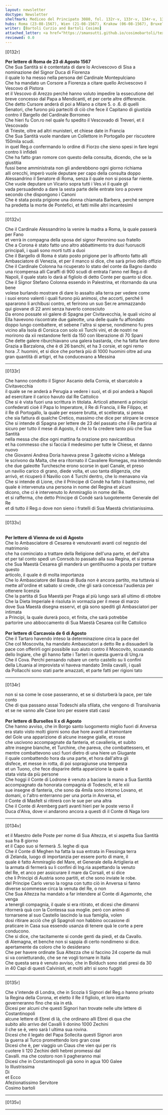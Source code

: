 ```yaml
---
layout: newsletter
doctype: Newsletter
shelfmark: Mediceo del Principato 3080, fol. 132r-v, 133r-v, 134r-v, 135r-v
hubs: Roma (23-08-1567), Wien (21-08-1567), Krakow (06-08-1567), Bruxelles (10-08-1567)
writer: [Bartoli Curzio and Bartoli Cosimo]
attached_letter: <a href="https://smansutti.github.io/cosimobartoli/texts/2978_104/">2978_104</a>
reviewed: 0.0
---
```


[0132r]  
  
  
<strong>Per lettere di Roma de 23 di Agosto 1567</strong>  
Che Sua Santità si è contentata di dare lo Arcivescovo di Sisa a nominazione del Signor Duca di Fiorenza  
il quale lo ha messo nella persona del Cardinale Montepulciano  
Che ha mandato un Corsore a Fiorenza a citare quello Arcivescovo il Vescovo di Pistora  
et il Vescovo di Arezzo perché hanno voluto impedire la essecutione del  
breve concesso dal Papa a Mendicanti, et per certe altre differenzie.  
Che detto Cursore anderà di poi a Milano a citare 5. o .6. di quelli  
Senatori, che furono più parteciti di ciò che fece il Capitano di giustizia  
contro il Bargello del Cardinale Borromeo  
Che hieri fu Con.ro nel quale fu spedito il Vescovado di Treveri, et il Vescovado  
di Trieste, oltre ad altri munisteri, et chiese date in Francia  
Che Sua Santità vuole mandare un Collettore in Portogallo per riscuotere 150mila scudi.  
in quel Reg.o confermando lo ordine di Fiorzo che sieno spesi in fare legni  
contro li infideli  
Che ha fatto gran romore con questo della consulta, dicendo, che se la giustitia  
fussi bene amministrata non gli anderebbono ogni giorno richiama  
alli orecchi, imperò vuole deputare per capo della consulta doppo  
Alessandrino il Senatore di Roma, senza il quale non si possa far niente.  
Che vuole deputare un Vicario sopra tutti i Ves.vi il quale gli  
vada persuadendo a dare la sesta parte delle entrate loro a povere  
secondo che dispongono i Canoni  
Che è stata posta prigione una donna chiamata Barbera, perché sempre  
ha predetta la morte de Pontefici, et fatti mille altri incantesimi  
  
---  

[0132v]  
  
  
Che il Cardinale Alessandrino la venire la madra a Roma, la quale passerà per Fano  
et verrà in compagna della sposa del signor Peronimo suo fratello  
Che a Corona è stato fatto uno altro abbattimento tra duoi fuorusciti  
principali, i quali sono morti tutti a duoi  
Che il Bargello di Roma è stato posto prigione per lo affronto fatto alli  
Ambasciatore di Venezia, et per il manco si dice, che sarà privo dello offizio  
Che il Cardinale Colonna ha ricuperato lo stato del conte da Bagno dando  
una ricompensa alli Caraffi di 900 scudi di entrata l'anno nel Reg.o di  
Napoli, il quale stato lo darà al figliolo di detto Conte per quanto si dice.  
Che il Signor Stefano Colonna essendo in Palestrina, et ritornando da una bene  
volese burlando mostrare di dare lo assalto alla terra per vedere come  
i suoi erono valenti i quali furono più animosi, che accorti, perché li  
spararono li archibusi contro, et ferirono un suo Ser.re ammazzando  
qui giovane di 22 anni senza haverlo conosciuto  
Da erono possate xii galere di Spagna per Civitavecchia, le quali vicino al  
Ella havevono riscontrate due galeotte, una delle quale fu affondato  
doppo lungo combattere, et sebene l'altra si sperse, nondimeno fu pres  
vicino alla Isola di Corsica con solo xii Turchi vini, et de nostri ne  
morirono da xii restandone feriti da 150 con liberazione di 70 Spani  
Che dette galere riburchiavano una galera bastarda, che ha fatta fare dono  
Grazia a Barzalona, che è di 26 banchi, et ha 3 corsie, et ogni remo  
hora .7. huomini, et si dice che porterà più di 1000 huomini oltre ad una  
gran quantità di artigri, et ha conducevano a Messina  
  
---  

[0133r]  
  
  
Che hanno condotto il Signor Ascanio della Cornia, et sbarcatolo a Civitavecchia  
il quale se ne anderà a Perugia a vedere i suoi, et di poi anderà a Napoli  
ad esercitare il carico havuto dal Re Cattolico  
Che si è vista fuori una scrittura in titolata. Articoli attenenti a principi  
confederati cioè il Papa lo Imperatore, il Re di Francia, il Re Filippo, et  
il Re di Portogallo, la quale per essere brutta, et scellerata, si pensa  
che sia fattura di qualche Cretico, massimo che dice per stirpare le cresce  
Che si intende di Spagna per lettere de 23 del passato che il Re partiria al  
sicuro per tutto il mese di Agosto, il che lo fa credere tanto più che Sua Santità  
nella messa che dice ogni mattina fa orazione pro navicantibus  
et ha commesso che si faccia il medesimo per tutte le Chiese, et danno nuovo  
che Giovanni Andrea Doria haveva prese 3 galeotte vicino a Melega  
le scrivono da Malta, che era ritornato il Cavaliere Romegas, ma intendendo  
che due galeotte Turchesche erono scorse in quel Canale, et preso  
un navilio carico di grano, diede volta, et uso tanta diligenzia, che  
arrivò, et ricuperò il Navilio con 4 Turchi dentro, che lo menavano via  
Che si intende di Lione, che il Principe di Condè ha fatto il battesimo, nel  
quale è intervenuta una persona in nome del Regina et alcuni  
dicono, che ci è intervenuto lo Ammiraglio in nome del Re.  
et si rafferma, che detto Principe di Condé sarà luogotenente Generale del Re  
et di tutto il Reg.o dove non sieno i fratelli di Sua Maestà christianissima.  
  
---  

[0133v]  
  
  
<br/><strong>Per lettere di Vienna de xxi di Agosto</strong>  
Che lo Ambasciatore di Cesarea è venutovanti avanti col negozio del matrimonio  
che ha cominciato a trattare della Religione dell'una parte, et dell'altra  
et per tal conto spedì un Conrsob.to passato alla sua Regina, et si pensa  
che Sua Maestà Cesarea gli manderà un gentilhuomo a posta per trattare questo  
articolo, il quale è di molta importanza  
Che lo Ambasciatore del Bassa di Buda non è ancora partito, ma tuttavia si  
mette all'ordine et sabato si crede, che gli sarà concessa l'audienza per  
ottenere licenzia  
Che la partita di Sua Maestà per Praga al più lungo sarà all ultimo di ottobre  
Che la Dieta Imperiale è risoluta in vormazia per il mese di marzo  
dove Sua Maestà disegna esservi, et già sono spediti gli Ambasciatori per intimata  
a Principi, la quale durerà poco, et finita, che sarà potrebbe  
partorire uno abboccamento di Sua Maestà Cesarea col Re Cattolico  
<br/><strong>Per lettere di Carcavoia de 6 di Agosto</strong>  
Che il Tartaro havendo inteso la determinazione circa la pace del  
Che col Moscovita, ha mandato Ambasciatori a detto Re a dissuaderli la  
pace con offerirli ogni possibile suo aiuto contro il Moscovito, scusando  
dello Ingiare, che gli hanno fatte i Tarteri in questa guerra di Ung.ra  
Che il Cova. Perchi pensando rubare un certo castello su li confini  
della Lituania al improvista vi haveva mandato 3mila cavalli, i quali  
da Pollacchi sono stati parte amazzati, et parte fatti per rigioni tato  
  
---  

[0134r]  
  
  
non si sa come le cose passeranno, et se si disturberà la pace, per tale conto  
Che di qua passano assai Todeschi alla sfilata, che vengono di Transilvania  
et se ne vanno alle Case loro per essere stati cassi  
<br/><strong>Per lettere di Burselles li x di Agosto</strong>  
Che hanno avviso, che in Borgo santo luogomento miglio fuori di Anversa  
era stato visto molti giorni sono due hore avanti al tramontare  
del Gole una apparizione di alcune insegne gialle, et rosse  
che uscivono accompagnate da fanteria, et cavalleria, et subito  
altre insegne bianche, et Turchine, che pareva, che combattessero, et  
mentre combattevono uscì fuori dietro di una hiere un Giugante  
il quale combattendo hora da una parte, et hora dall'altra gli  
disfece, et messe in rotta, di poi sopragiunse una tempesta  
et un Tuono, che fece disparire detta apparizione la quale è  
stata vista da più persone  
Che hoggi il Conte di Lodrone è venuto a baciare la mano a Sua Santità  
accompagnato da honorata compagnia di Todeschi, et le xiii  
sue insegne di fanteria, che sono da 4mila sono intorno Lovano, et  
domani, o l'altro enterranno per una porta in Anversa, et  
il Conte di Masfelt si ritirerà con le sue per una altra  
Che il Conte di Aremberg partì avanti hieri per le poste verso il  
Duca d'Alva, dove vi andarono ancora a questi dì il Conte di Naga loro  
  
---  

[0134v]  
  
  
et il Maestro delle Poste per nome di Sua Altezza, et si aspetta Sua Santità sua fra 8 giorno  
et il Capo suo si fermerà .5. leghe di qua  
Che il Conte di Meghen ha fatta la sua entrata in Flessinga terra  
di Zelanda, luogo di importanzia per essere porto di mare, il  
quale è fatto Ammiraglio del Mare, et Generale della Artiglieria et  
la armata di fermerà su li confini di Ing.ria aspettando la venuto  
del Re, et anco per assicurare il mare da Corsali, et si dice  
che li Principi di Austria sono partiti, et che sono inviate le robe.  
del Principe Carlo verso la rogna con tutto ciò in Anversa si fanno  
diverse scommesse circa la venuta del Re, o non  
Che Sua Altezza ha mandato a far intendere al Conte di Agamonte, che venga  
a tenergli compagnia, il quale si era ritirato, et dicesi che dimanni  
ritornerà quà con la Contessa sua moglie. però con animo di  
tornarsene al suo Castello lascindo la sua famiglia, volen  
dosi ritirare acciò che gli Spagnoli non habbino occasione di  
praticare in Casa sua essendo usanza di tenere quà le corte a pere  
conducono.  
Che si dice, che tacitamente si conde genti da piedi, et da Cavallo.  
di Alemagna, et benche non si sappia di certo nondimeno si dice.  
apertamente da coloro che lo desiderano  
Che per havere ordinate Sua Altezza che si faccino 24 coperte da muli  
si va conietturando, che se ne vogli tornare in Italia  
Che questa sera è venuto avviso, che in Bolduch sono stati presi da 30  
in 40 Capi di questi Calvinisti, et molti altri si sono fuggiti  
  
---  

[0135r]  
  
  
Che s'intende di Londra, che in Scozia li Signori del Reg.o hanno privato  
la Regina della Corona, et eletto il Re il figliolo, et loro intanto  
governeranno fino che sia in età.  
Dicesi per alcuni che questi Signori han trovate nelle ulte lettere di Costantinopoli  
alcune lettere di Ebrei di là, che ordinano alli Ebrei di qua che  
subito allo arrivo del Cavalli li donino 1000 Zechini  
il che se è, vero sarà l ultima sua rovina.  
Dicesi che il legato del Papa Sollecita questi Signori aron  
la guerra al Turco promettendo loro gran cose  
Dicesi che è, per viaggio un Ciaus che vien qui per ris  
cuotere li 120 Zechini delli hebrei promessi dal  
Cavalli. ma che costoro non li pagheranno mai  
Dicesi che in Constantinopoli già sono in agua 100 Galee  
lo Illustrissima  
Di  
et Ecco  
Afezionatissimo Servitore  
Cosimo bartoli  
  
---  

[0135v]  
  
  
  
---  

